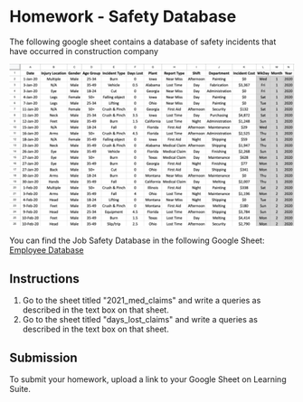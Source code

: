 # Homework - Safety Database

The following google sheet contains a database of safety incidents that have occurred in construction company

![safety_db.png](safety_images/safety_db.png)

You can find the Job Safety Database in the following Google Sheet: [Employee Database](https://docs.google.com/spreadsheets/d/1pGdgsPzEM5ut-0GVPKQJ8Kz7nSL1OHsaVC_KOrr0MKk/copy?gid=0#gid=0)

## Instructions

1. Go to the sheet titled "2021_med_claims" and write a queries as described in the text box on that sheet.
2. Go to the sheet titled "days_lost_claims" and write a queries as described in the text box on that sheet.

## Submission

To submit your homework, upload a link to your Google Sheet on Learning Suite. 